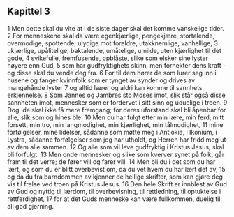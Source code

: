 ## Kapittel 3

1 Men dette skal du vite at i de siste dager skal det komme vanskelige tider.
2 For menneskene skal da være egenkjærlige, pengekjære, stortalende, overmodige, spottende, ulydige mot foreldre, utakknemlige, vanhellige,
3 ukjærlige, upålitelige, baktalende, umåtelige, umilde, uten kjærlighet til det gode,
4 svikefulle, fremfusende, opblåste, slike som elsker sine lyster høyere enn Gud,
5 som har gudfryktighets skinn, men fornekter dens kraft - og disse skal du vende deg fra.
6 For til dem hører de som lurer seg inn i husene og fanger kvinnfolk som er tynget av synder og drives av mangehånde lyster
7 og alltid lærer og aldri kan komme til sannhets erkjennelse.
8 Som Jannes og Jambres sto Moses imot, slik står også disse sannheten imot, mennesker som er fordervet i sitt sinn og uduelige i troen.
9 Dog, de skal ikke få mere fremgang; for deres uforstand skal bli åpenbar for alle, slik som og hines ble.
10 Men du har fulgt etter min lære, min ferd, mitt forsett, min tro, min langmodighet, min kjærlighet, min tålmodighet,
11 mine forfølgelser, mine lidelser, sådanne som møtte meg i Antiokia, i Ikonium, i Lystra, sådanne forfølgelser som jeg har utholdt, og Herren har fridd meg ut av dem alle sammen.
12 Og alle som vil leve gudfryktig i Kristus Jesus, skal bli forfulgt.
13 Men onde mennesker og slike som kverver synet på folk, går fram til det verre; de fører vill og farer vill.
14 Men bli du i det som du har lært, og som du er blitt overbevist om, da du vet hvem du har lært det av,
15 og da du fra barndommen av kjenner de hellige skrifter, som kan gjøre deg vis til frelse ved troen på Kristus Jesus.
16 Den hele Skrift er innblest av Gud av Gud og nyttig til lærdom, til overbevisning, til rettledning, til optuktelse i rettferdighet,
17 for at det Guds menneske kan være fullkommen, duelig til all god gjerning.
